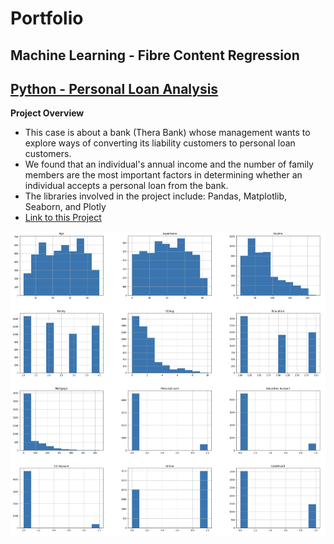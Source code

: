 # Portfolio

## Machine Learning - Fibre Content Regression

 

## [Python - Personal Loan Analysis](https://github.com/ewang58/Personal-Loan-Analysis)



**Project Overview**

- This case is about a bank (Thera Bank) whose management wants to explore ways of converting its liability customers to personal loan customers.
- We found that an individual's annual income and the number of family members are the most important factors in determining whether an individual accepts a personal loan from the bank.
- The libraries involved in the project include: Pandas, Matplotlib, Seaborn, and Plotly
- [Link to this Project](https://github.com/ewang58/Personal-Loan-Analysis/blob/master/Code/Finance_data_analysis.ipynb)



![histogram](images/histogram.png)
